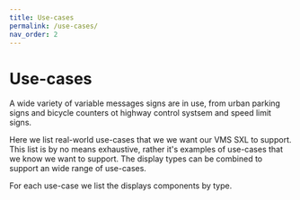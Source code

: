 ```yaml
---
title: Use-cases
permalink: /use-cases/
nav_order: 2
---
```


# Use-cases
A wide variety of  variable messages signs are in use, from urban parking signs and bicycle counters ot highway control systsem and speed limit signs.

Here we list real-world use-cases that we we want our VMS SXL to support. This list is by no means exhaustive, rather it's examples of use-cases that we know we want to support. The display types can be combined to support an wide range of use-cases.

For each use-case we list the displays components by type.

